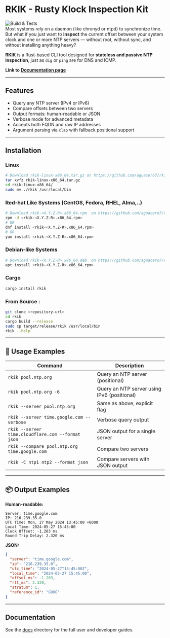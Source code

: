 # RKIK - Rusty Klock Inspection Kit
![Build & Tests](https://github.com/aguacero7/rkik/actions/workflows/ci-test-n-build.yml/badge.svg)
<br>
Most systems rely on a daemon (like chronyd or ntpd) to synchronize time. But what if you just want to **inspect** the current offset between your system clock and one or more NTP servers — without root, without sync, and without installing anything heavy?

**RKIK** is a Rust-based CLI tool designed for **stateless and passive NTP inspection**, just as `dig` or `ping` are for DNS and ICMP.

**Link to  [Documentation page](https://aguacero7.github.io/rkik/)**

---

## Features

- Query any NTP server (IPv4 or IPv6)
-  Compare offsets between two servers
-  Output formats: human-readable or JSON
-  Verbose mode for advanced metadata
-  Accepts both FQDN and raw IP addresses
-  Argument parsing via `clap` with fallback positional support

---

## Installation

### Linux
```bash
# Download rkik-linux-x86_64.tar.gz on https://github.com/aguacero7/rkik/releases/latest
tar xvfz rkik-linux-x86_64.tar.gz 
cd rkik-linux-x86_64/
sudo mv ./rkik /usr/local/bin
```
### Red-hat Like Systems (CentOS, Fedora, RHEL, Alma,..)
```bash
# Download rkik-<X.Y.Z-R>.x86_64.rpm  on https://github.com/aguacero7/rkik/releases/latest
rpm -U <rkik-<X.Y.Z-R>.x86_64.rpm>
# OR
dnf install <rkik-<X.Y.Z-R>.x86_64.rpm>
# OR
yum install <rkik-<X.Y.Z-R>.x86_64.rpm>
```
### Debian-like Systems
```bash
# Download rkik-<X.Y.Z-R>.x86_64.deb  on https://github.com/aguacero7/rkik/releases/latest
apt install <rkik-<X.Y.Z-R>.x86_64.rpm>
```
### Cargo
```bash
cargo install rkik
```


### From Source : 
```bash
git clone <repository-url>
cd rkik
cargo build --release
sudo cp target/release/rkik /usr/local/bin
rkik --help
```

---

## 🧪 Usage Examples

| Command                                          | Description                                |
|--------------------------------------------------|--------------------------------------------|
| `rkik pool.ntp.org`                              | Query an NTP server (positional)           |
| `rkik pool.ntp.org -6`                              | Query an NTP server using IPv6 (positional)           |
| `rkik --server pool.ntp.org`                     | Same as above, explicit flag               |
| `rkik --server time.google.com --verbose`        | Verbose query output                       |
| `rkik --server time.cloudflare.com --format json`| JSON output for a single server            |
| `rkik --compare pool.ntp.org time.google.com`    | Compare two servers                        |
| `rkik -C ntp1 ntp2 --format json`         | Compare servers with JSON output           |

---

## 📦 Output Examples

**Human-readable:**
```
Server: time.google.com
IP: 216.239.35.0
UTC Time: Mon, 27 May 2024 13:45:00 +0000
Local Time: 2024-05-27 15:45:00
Clock Offset: -1.203 ms
Round Trip Delay: 2.320 ms
```

**JSON:**
```json
{
  "server": "time.google.com",
  "ip": "216.239.35.0",
  "utc_time": "2024-05-27T13:45:00Z",
  "local_time": "2024-05-27 15:45:00",
  "offset_ms": -1.203,
  "rtt_ms": 2.320,
  "stratum": 1,
  "reference_id": "GOOG"
}
```

---

## Documentation

See the [docs](docs/README.md) directory for the full user and developer guides.
